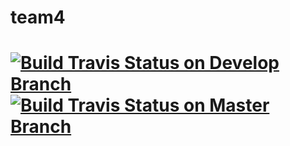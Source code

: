 # team4
<a href='https://travis-ci.org/SammyJankis/team4/builds'><img src='https://travis-ci.org/SammyJankis/team4.svg?branch=develop' alt='Build Travis Status on Develop Branch' /></a>
<a href='https://travis-ci.org/SammyJankis/team4/builds'><img src='https://travis-ci.org/SammyJankis/team4.svg?branch=master' alt='Build Travis Status on Master Branch' /></a>
==========
